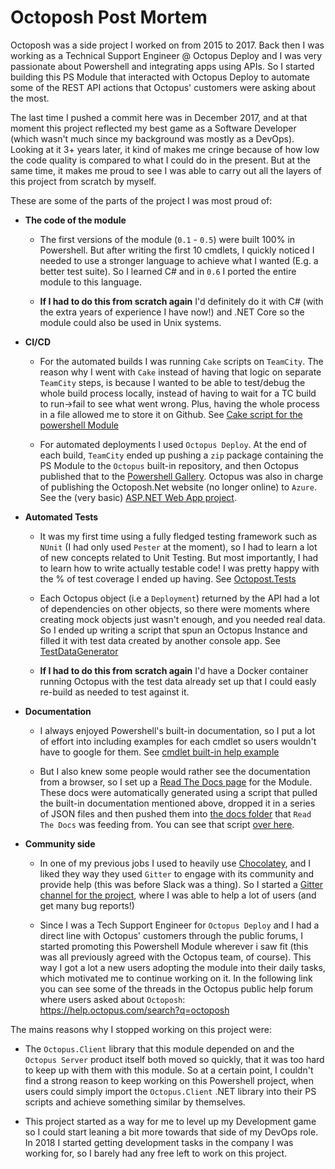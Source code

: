 

# Octoposh Post Mortem

Octoposh was a side project I worked on from 2015 to 2017. Back then I was working as a Technical Support Engineer @ Octopus Deploy and I was very passionate about Powershell and integrating apps using APIs. So I started building this PS Module that interacted with Octopus Deploy to automate some of the REST API actions that Octopus' customers were asking about the most.

The last time I pushed a commit here was in December 2017,  and at that moment this project reflected my best game as a Software Developer (which wasn't much since my background was mostly as a DevOps). Looking at it 3+ years later, it kind of makes me cringe because of how low the code quality is compared to what I could do in the present. But at the same time, it makes me proud to see I was able to carry out all the layers of this project from scratch by myself.

These are some of the parts of the project I was most proud of:

- **The code of the module**
    - The first versions of the module (`0.1` - `0.5`) were built 100% in Powershell. But after writing the first 10 cmdlets, I quickly noticed I needed to use a stronger language to achieve what I wanted (E.g. a better test suite). So I learned C# and in `0.6` I ported the entire module to this language.

    - **If I had to do this from scratch again** I'd definitely do it with C# (with the extra years of experience I have now!) and .NET Core so the module could also be used in Unix systems.

- **CI/CD**
    - For the automated builds I was running `Cake` scripts on `TeamCity`. The reason why I went with `Cake` instead of having that logic on separate `TeamCity` steps, is because I wanted to be able to test/debug the whole build process locally, instead of having to wait for a TC build to run->fail to see what went wrong. Plus, having the whole process in a file allowed me to store it on Github. See [Cake script for the powershell Module](https://github.com/dalmirog/OctoPosh/blob/master/PowershellModule_Build.cake)

    - For automated deployments I used `Octopus Deploy`. At the end of each build, `TeamCity` ended up pushing a `zip` package containing the PS Module to the `Octopus` built-in repository, and then Octopus published that to the [Powershell Gallery](https://www.powershellgallery.com/packages/Octoposh/0.6.11). Octopus was also in charge of publishing the Octoposh.Net website (no longer online) to `Azure`. See the (very basic) [ASP.NET Web App project](https://github.com/dalmirog/OctoPosh/tree/master/Octoposh.Web).

- **Automated Tests**
    - It was my first time using a fully fledged testing framework such as `NUnit` (I had only used `Pester` at the moment), so I had to learn a lot of new concepts related to Unit Testing. But most importantly, I had to learn how to write actually testable code! I was pretty happy with the % of test coverage I ended up having. See [Octopost.Tests](https://github.com/dalmirog/OctoPosh/tree/master/Octoposh.Tests)

    - Each Octopus object (i.e a `Deployment`) returned by the API had a lot of dependencies on other objects, so there were moments where creating mock objects just wasn't enough, and you needed real data. So I ended up writing a script that spun an Octopus Instance and filled it with test data created by another console app. See [TestDataGenerator](https://github.com/dalmirog/OctoPosh/tree/master/Octoposh.TestDataGenerator)

    - **If I had to do this from scratch again** I'd have a Docker container running Octopus with the test data already set up that I could easly re-build as needed to test against it. 
    
- **Documentation**
    - I always enjoyed Powershell's built-in documentation, so I put a lot of effort into including examples for each cmdlet so users wouldn't have to google for them. See [cmdlet built-in help example](https://github.com/dalmirog/OctoPosh/blob/master/Octoposh/Cmdlets/GetOctopusEnvironment.cs#L12-L29)

    - But I also knew some people would rather see the documentation from a browser, so I set up a [Read The Docs page](https://octoposh.readthedocs.io/en/latest/) for the Module. These docs were automatically generated using a script that pulled the built-in documentation mentioned above, dropped it in a series of JSON files and then pushed them into [the docs folder]((https://github.com/dalmirog/OctoPosh/tree/master/docs)) that `Read The Docs` was feeding from. You can see that script [over here](https://github.com/dalmirog/OctoPosh/blob/master/Scripts/Generate-CmdletDocs.ps1).

- **Community side**
    - In one of my previous jobs I used to heavily use [Chocolatey](https://chocolatey.org/), and I liked they way they used `Gitter` to engage with its community and provide help (this was before Slack was a thing). So I started a [Gitter channel for the project](https://gitter.im/Dalmirog/OctoPosh?utm_source=badge&utm_medium=badge&utm_campaign=pr-badge&utm_content=badge), where I was able to help a lot of users (and get many bug reports!)

    - Since I was a Tech Support Engineer for `Octopus Deploy` and I had a direct line with Octopus' customers through the public forums, I started promoting this Powershell Module wherever i saw fit (this was all previously agreed with the Octopus team, of course). This way I got a lot a new users adopting the module into their daily tasks, which motivated me to continue working on it. In the following link you can see some of the threads in the Octopus public help forum where users asked about `Octoposh`: https://help.octopus.com/search?q=octoposh



The mains reasons why I stopped working on this project were:
- The `Octopus.Client` library that this module depended on and the `Octopus Server` product itself both moved so quickly, that it was too hard to keep up with them with this module. So at a certain point, I couldn't find a strong reason to keep working on this Powershell project, when users could simply import the `Octopus.Client` .NET library into their PS scripts and achieve something similar by themselves.

- This project started as a way for me to level up my Development game so I could start leaning a bit more towards that side of my DevOps role. In 2018 I started getting development tasks in the company I was working for, so I barely had any free left to work on this project.